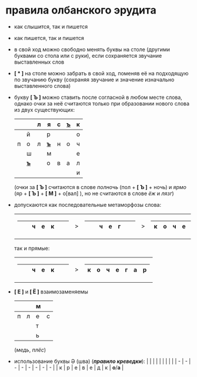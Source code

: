 # правила олбанского эрудита

- как слышится, так и пишется
- как пишется, так и пишется
- в свой ход можно свободно менять буквы на столе (другими буквами со стола или с руки), если сохраняется звучание выставленных слов
- **[ * ]** на столе можно забрать в свой ход, поменяв её на подходящую по звучанию букву (сохраняя звучание и значение изначально выставленного слова)
- букву **[ Ъ ]** можно ставить после согласной в любом месте слова, однако очки за неё считаются только при образовании нового слова из двух существующих:

  |       |                  | л   | я                | с   | <ins>**ъ**</ins> | к   |
  | ----- | ---------------- | --- | ---------------- | --- | ---------------- | --- |
  |       | й                |     | р                |     |                  | о   |
  | п     | о                | л   | <ins>**ъ**</ins> | н   | о                | ч   |
  |       | ш                |     | м                |     |                  | е   |
  |       | <ins>**ъ**</ins> |     | о                | в   | а                | л   |
  | <br/> |                  |     |                  |     |                  | и   |

  (очки за **[ Ъ ]** считаются в слове _полночь_ (пол + **[ Ъ ]** + ночь) и _ярмо_ (яр + **[ Ъ ]** + **[ М ]** + о[вал] ), но не считаются в слове _ёж_ и _лязг_)

- допускаются как последовательные метаморфозы слова:
  <table>
  <tr>
  <td>
    
  |  |  | ч | е | к |  |  |
  | - | - | - | - | - | - | - |
  </td>
  <td> ></td>
  <td>
    
  |  |  | ч | е | г |  |  |
  | - | - | - | - | - | - | - |
  </td>
  <td> ></td>
  <td>

  | к   | о   | ч   | е   | г   | а   | р   |
  | --- | --- | --- | --- | --- | --- | --- |

  </td>
  </tr>
  </table>

  так и прямые:

  <table>
  <tr>
  <td>
    
  |  |  | ч | е | к |  |  |
  | - | - | - | - | - | - | - |
  </td>
  <td> ></td>
  <td>

  | к   | о   | ч   | е   | г   | а   | р   |
  | --- | --- | --- | --- | --- | --- | --- |

  </td>
  </tr>
  </table>

- **[ Е ]** и **[ Ё ]** взаимозаменяемы

  |     |     | м   |     |
  | --- | --- | --- | --- |
  | п   | л   | е   | с   |
  |     |     | т   |     |
  |     |     | ь   |     |

  (_медь_, _плёс_)

- использование буквы Ə (шва) (_**правило креведки**_):
  | | | | | | | | |
  | - | - | - | - | - | - | - | - |
  | к | р | е | в | е | д | к | **о**/**а** |

<!-- table template (keep one line empty above the table)

  |  |  |  |  |  |  |  |
  | - | - | - | - | - | - | - |
  |  |  |  |  |  |  |  |
  |  |  |  |  |  |  |  |
  |  |  |  |  |  |  |  |
  |  |  |  |  |  |  |  |
  |  |  |  |  |  |  |  |
  |  |  |  |  |  |  |  |
-->
